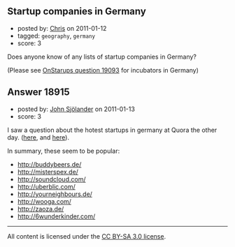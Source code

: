 ## Startup companies in Germany

- posted by: [Chris](https://stackexchange.com/users/-1/6553-chris) on 2011-01-12
- tagged: `geography`, `germany`
- score: 3

Does anyone know of any lists of startup companies in Germany?  

(Please see [OnStarups question 19093](http://answers.onstartups.com/questions/19093/is-there-a-list-of-incubators-or-startup-communities-that-are-based-in-germany) for incubators in Germany)



## Answer 18915

- posted by: [John Sjölander](https://stackexchange.com/users/-1/5866-john-sj-lander) on 2011-01-13
- score: 3

<p>I saw a question about the hotest startups in germany at Quora the other day. (<a href="http://www.quora.com/What-are-the-most-interesting-startups-in-Berlin-Germany?q=startups+in+germany" rel="nofollow">here</a>, and <a href="http://www.quora.com/What-are-the-hottest-startups-in-Germany?q=startups+in+germany" rel="nofollow">here</a>).</p>

<p>In summary, these seem to be popular:</p>

<ul>
<li><a href="http://buddybeers.de/" rel="nofollow">http://buddybeers.de/</a></li>
<li><a href="http://misterspex.de/" rel="nofollow">http://misterspex.de/</a></li>
<li><a href="http://soundcloud.com/" rel="nofollow">http://soundcloud.com/</a></li>
<li><a href="http://uberblic.com/" rel="nofollow">http://uberblic.com/</a></li>
<li><a href="http://yourneighbours.de/" rel="nofollow">http://yourneighbours.de/</a></li>
<li><a href="http://wooga.com/" rel="nofollow">http://wooga.com/</a> </li>
<li><a href="http://zaoza.de/" rel="nofollow">http://zaoza.de/</a></li>
<li><a href="http://6wunderkinder.com/" rel="nofollow">http://6wunderkinder.com/</a></li>
</ul>




---

All content is licensed under the [CC BY-SA 3.0 license](https://creativecommons.org/licenses/by-sa/3.0/).
